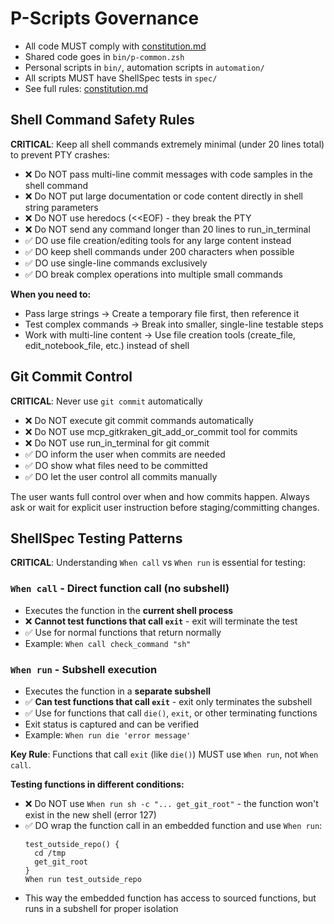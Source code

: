 # P-Scripts Governance

- All code MUST comply with [constitution.md](../.specify/memory/constitution.md)
- Shared code goes in `bin/p-common.zsh`
- Personal scripts in `bin/`, automation scripts in `automation/`
- All scripts MUST have ShellSpec tests in `spec/`
- See full rules: [constitution.md](../.specify/memory/constitution.md)

## Shell Command Safety Rules

**CRITICAL**: Keep all shell commands extremely minimal (under 20 lines total) to prevent PTY crashes:
- ❌ Do NOT pass multi-line commit messages with code samples in the shell command
- ❌ Do NOT put large documentation or code content directly in shell string parameters
- ❌ Do NOT use heredocs (<<EOF) - they break the PTY
- ❌ Do NOT send any command longer than 20 lines to run_in_terminal
- ✅ DO use file creation/editing tools for any large content instead
- ✅ DO keep shell commands under 200 characters when possible
- ✅ DO use single-line commands exclusively
- ✅ DO break complex operations into multiple small commands

**When you need to:**
- Pass large strings → Create a temporary file first, then reference it
- Test complex commands → Break into smaller, single-line testable steps
- Work with multi-line content → Use file creation tools (create_file, edit_notebook_file, etc.) instead of shell

## Git Commit Control

**CRITICAL**: Never use `git commit` automatically
- ❌ Do NOT execute git commit commands automatically
- ❌ Do NOT use mcp_gitkraken_git_add_or_commit tool for commits
- ❌ Do NOT use run_in_terminal for git commit
- ✅ DO inform the user when commits are needed
- ✅ DO show what files need to be committed
- ✅ DO let the user control all commits manually

The user wants full control over when and how commits happen. Always ask or wait for explicit user instruction before staging/committing changes.

## ShellSpec Testing Patterns

**CRITICAL**: Understanding `When call` vs `When run` is essential for testing:

### `When call` - Direct function call (no subshell)
- Executes the function in the **current shell process**
- ❌ **Cannot test functions that call `exit`** - exit will terminate the test
- ✅ Use for normal functions that return normally
- Example: `When call check_command "sh"`

### `When run` - Subshell execution
- Executes the function in a **separate subshell**
- ✅ **Can test functions that call `exit`** - exit only terminates the subshell
- ✅ Use for functions that call `die()`, `exit`, or other terminating functions
- Exit status is captured and can be verified
- Example: `When run die 'error message'`

**Key Rule**: Functions that call `exit` (like `die()`) MUST use `When run`, not `When call`.

**Testing functions in different conditions:**
- ❌ Do NOT use `When run sh -c "... get_git_root"` - the function won't exist in the new shell (error 127)
- ✅ DO wrap the function call in an embedded function and use `When run`:
  ```
  test_outside_repo() {
    cd /tmp
    get_git_root
  }
  When run test_outside_repo
  ```
- This way the embedded function has access to sourced functions, but runs in a subshell for proper isolation

```
